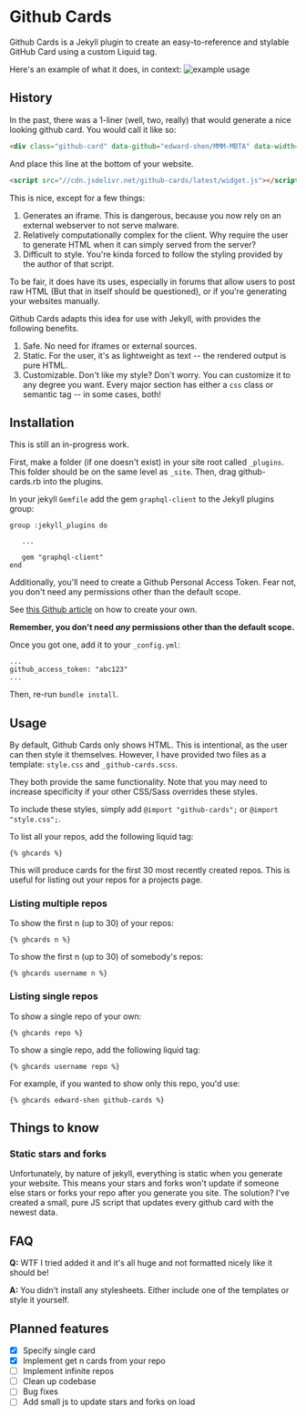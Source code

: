 # Github Cards

Github Cards is a Jekyll plugin to create an easy-to-reference and stylable GitHub Card using a custom Liquid tag.

Here's an example of what it does, in context:
![example usage](https://i.imgur.com/m4K8Gzt.png)
## History

In the past, there was a 1-liner (well, two, really) that would generate a nice looking github card.
You would call it like so:
```html
<div class="github-card" data-github="edward-shen/MMM-MBTA" data-width="400" data-height="157" data-theme="default"></div>
```

And place this line at the bottom of your website.
```html
<script src="//cdn.jsdelivr.net/github-cards/latest/widget.js"></script>
```

This is nice, except for a few things:
1. Generates an iframe. This is dangerous, because you now rely on an external webserver to not serve malware.
2. Relatively computationally complex for the client. Why require the user to generate HTML when it can simply served from the server?
3. Difficult to style. You're kinda forced to follow the styling provided by the author of that script.

To be fair, it does have its uses, especially in forums that allow users to post raw HTML (But that in itself should be questioned), or
if you're generating your websites manually.

Github Cards adapts this idea for use with Jekyll, with provides the following benefits.

1. Safe. No need for iframes or external sources.
2. Static. For the user, it's as lightweight as text -- the rendered output is pure HTML.
3. Customizable. Don't like my style? Don't worry. You can customize it to any degree you want. Every major section has either a `css` class or semantic tag -- in some cases, both!

## Installation

This is still an in-progress work.

First, make a folder (if one doesn't exist) in your site root called `_plugins`.
This folder should be on the same level as `_site`. Then, drag github-cards.rb into the plugins.

In your jekyll `Gemfile` add the gem `graphql-client` to the Jekyll plugins group:

```
group :jekyll_plugins do

   ...

   gem "graphql-client"
end
```
Additionally, you'll need to create a Github Personal Access Token. Fear not, you
don't need any permissions other than the default scope.

See [this Github article](https://help.github.com/articles/creating-an-access-token-for-command-line-use)
on how to create your own.

**Remember, you don't need *any* permissions other than the default scope.**

Once you got one, add it to your `_config.yml`:
```
...
github_access_token: "abc123"
...
```


Then, re-run `bundle install`.

## Usage

By default, Github Cards only shows HTML. This is intentional, as the user can then style it themselves. However,
I have provided two files as a template: `style.css` and `_github-cards.scss`.

They both provide the same functionality. Note that you may need to increase specificity if your other CSS/Sass
overrides these styles.

To include these styles, simply add `@import "github-cards";` or `@import "style.css";`.


To list all your repos, add the following liquid tag:
```
{% ghcards %}
```
This will produce cards for the first 30 most recently created repos. This is useful for listing out your repos for a projects page.

### Listing multiple repos
To show the first n (up to 30) of your repos:
```
{% ghcards n %}
```

To show the first n (up to 30) of somebody's repos:
```
{% ghcards username n %}
```

### Listing single repos
To show a single repo of your own:
```
{% ghcards repo %}
```

To show a single repo, add the following liquid tag:
```
{% ghcards username repo %}
```

For example, if you wanted to show only this repo, you'd use:
```
{% ghcards edward-shen github-cards %}
```

## Things to know

### Static stars and forks
Unfortunately, by nature of jekyll, everything is static when you generate your website.
This means your stars and forks won't update if someone else stars or forks your repo
after you generate you site. The solution? I've created a small, pure JS script that updates every
github card with the newest data.


## FAQ
**Q:** WTF I tried added it and it's all huge and not formatted nicely like it should be!

**A:** You didn't install any stylesheets. Either include one of the templates or style it yourself.




## Planned features
- [x] Specify single card
- [x] Implement get n cards from your repo
- [ ] Implement infinite repos
- [ ] Clean up codebase
- [ ] Bug fixes
- [ ] Add small js to update stars and forks on load
